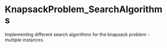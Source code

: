 # KnapsackProblem_SearchAlgorithms
Implementing different search algorithms for the knapsack problem - multiple instances.
